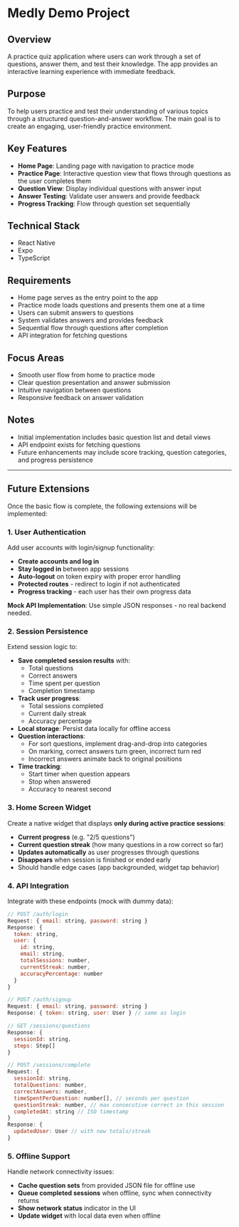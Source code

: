 # Medly Demo Project

## Overview
A practice quiz application where users can work through a set of questions, answer them, and test their knowledge. The app provides an interactive learning experience with immediate feedback.

## Purpose
To help users practice and test their understanding of various topics through a structured question-and-answer workflow. The main goal is to create an engaging, user-friendly practice environment.

## Key Features
- **Home Page**: Landing page with navigation to practice mode
- **Practice Page**: Interactive question view that flows through questions as the user completes them
- **Question View**: Display individual questions with answer input
- **Answer Testing**: Validate user answers and provide feedback
- **Progress Tracking**: Flow through question set sequentially

## Technical Stack
- React Native
- Expo
- TypeScript

## Requirements
- Home page serves as the entry point to the app
- Practice mode loads questions and presents them one at a time
- Users can submit answers to questions
- System validates answers and provides feedback
- Sequential flow through questions after completion
- API integration for fetching questions

## Focus Areas
- Smooth user flow from home to practice mode
- Clear question presentation and answer submission
- Intuitive navigation between questions
- Responsive feedback on answer validation

## Notes
- Initial implementation includes basic question list and detail views
- API endpoint exists for fetching questions
- Future enhancements may include score tracking, question categories, and progress persistence

---

## Future Extensions

Once the basic flow is complete, the following extensions will be implemented:

### 1. User Authentication

Add user accounts with login/signup functionality:

- **Create accounts and log in**
- **Stay logged in** between app sessions
- **Auto-logout** on token expiry with proper error handling
- **Protected routes** - redirect to login if not authenticated
- **Progress tracking** - each user has their own progress data

**Mock API Implementation**: Use simple JSON responses - no real backend needed.

### 2. Session Persistence

Extend session logic to:

- **Save completed session results** with:
  - Total questions
  - Correct answers
  - Time spent per question
  - Completion timestamp
- **Track user progress**:
  - Total sessions completed
  - Current daily streak
  - Accuracy percentage
- **Local storage**: Persist data locally for offline access
- **Question interactions**:
  - For sort questions, implement drag-and-drop into categories
  - On marking, correct answers turn green, incorrect turn red
  - Incorrect answers animate back to original positions
- **Time tracking**:
  - Start timer when question appears
  - Stop when answered
  - Accuracy to nearest second

### 3. Home Screen Widget

Create a native widget that displays **only during active practice sessions**:

- **Current progress** (e.g. "2/5 questions")
- **Current question streak** (how many questions in a row correct so far)
- **Updates automatically** as user progresses through questions
- **Disappears** when session is finished or ended early
- Should handle edge cases (app backgrounded, widget tap behavior)

### 4. API Integration

Integrate with these endpoints (mock with dummy data):

```javascript
// POST /auth/login
Request: { email: string, password: string }
Response: {
  token: string,
  user: {
    id: string,
    email: string,
    totalSessions: number,
    currentStreak: number,
    accuracyPercentage: number
  }
}

// POST /auth/signup
Request: { email: string, password: string }
Response: { token: string, user: User } // same as login

// GET /sessions/questions
Response: {
  sessionId: string,
  steps: Step[]
}

// POST /sessions/complete
Request: {
  sessionId: string,
  totalQuestions: number,
  correctAnswers: number,
  timeSpentPerQuestion: number[], // seconds per question
  questionStreak: number, // max consecutive correct in this session
  completedAt: string // ISO timestamp
}
Response: {
  updatedUser: User // with new totals/streak
}
```

### 5. Offline Support

Handle network connectivity issues:

- **Cache question sets** from provided JSON file for offline use
- **Queue completed sessions** when offline, sync when connectivity returns
- **Show network status** indicator in the UI
- **Update widget** with local data even when offline